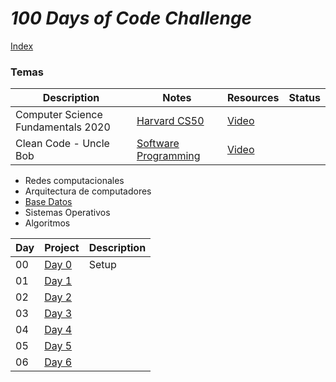 # _100 Days of Code Challenge_

[Index](https://fernandofh.github.io/100_Days-Of-Code/)

### Temas

|Description	| Notes    | 	Resources | Status    |
|---------------|--------- | ------------ | --------- |  
| Computer Science Fundamentals 2020  | [Harvard CS50](./CS50/README.md) | [Video](https://www.youtube.com/playlist?list=PLhQjrBD2T382_R182iC2gNZI9HzWFMC_8) | |
| Clean Code - Uncle Bob   |   [ Software Programming](./Clean_Code/README.md) | [Video](https://www.youtube.com/watch?v=7EmboKQH8lM&list=PLUxszVpqZTNShoypLQW9a4dEcffsoZT4k) | |


- Redes computacionales 
- Arquitectura de computadores 
- [Base Datos](https://github.com/FernandoFH/Base_Datos)
- Sistemas Operativos
- Algoritmos 


|Day | Project	               |Description     |
|--- | ----------------------- |----------------|  
|00  |[Day 0](./Days/Day%2000) | Setup          |
|01  |[Day 1](./Days/Day%2001) |                | 
|02  |[Day 2](./Days/Day%2002) |               |
|03  |[Day 3](./Days/Day%2003) |               | 
|04  |[Day 4](./Days/Day%2004) |              |
|05  |[Day 5](./Days/Day%2005) |              |
|06  |[Day 6](./Days/Day%2006) |              |
